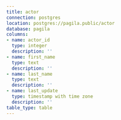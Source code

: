 ```yaml
---
title: actor
connection: postgres
location: postgres://pagila.public/actor
database: pagila
columns:
- name: actor_id
  type: integer
  description: ''
- name: first_name
  type: text
  description: ''
- name: last_name
  type: text
  description: ''
- name: last_update
  type: timestamp with time zone
  description: ''
table_type: table
---
```


